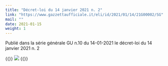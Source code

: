 ```yaml
---
title: "Décret-loi du 14 janvier 2021 n. 2"
link: "https://www.gazzettaufficiale.it/eli/id/2021/01/14/21G00002/SG"
mail: ""
date: 2021-01-15
weight: 1
---
```


Publié dans la série générale GU n.10 du 14-01-2021 le décret-loi du 14 janvier 2021 n. 2

{{<rawhtml>}}
<img src="/images/foto/zona-rossa-nazionale.jpg" class="img-fluid">
{{</rawhtml>}}

